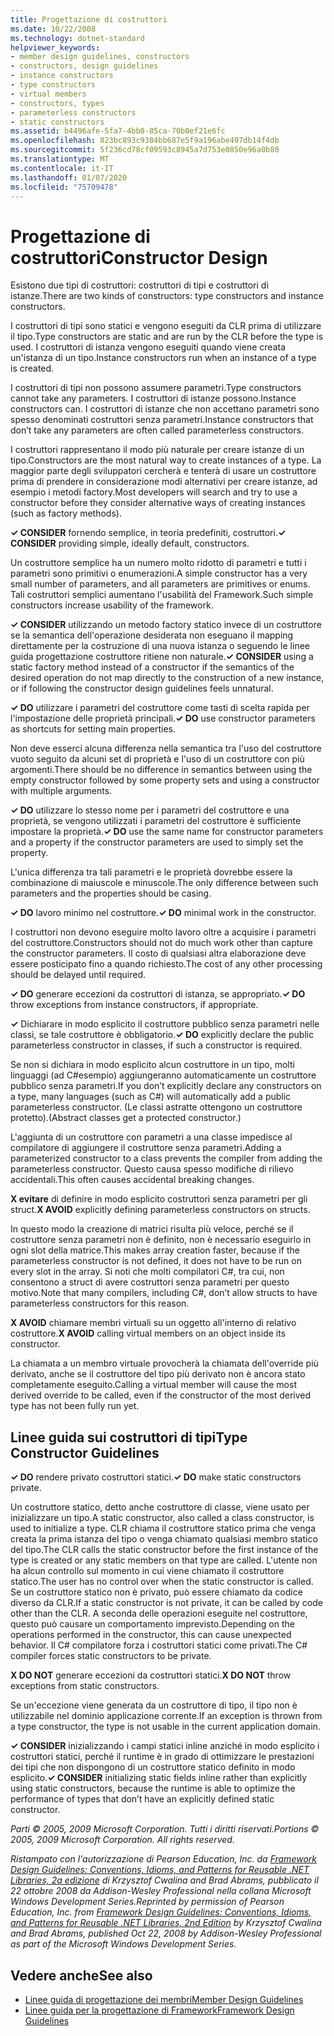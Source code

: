 ```yaml
---
title: Progettazione di costruttori
ms.date: 10/22/2008
ms.technology: dotnet-standard
helpviewer_keywords:
- member design guidelines, constructors
- constructors, design guidelines
- instance constructors
- type constructors
- virtual members
- constructors, types
- parameterless constructors
- static constructors
ms.assetid: b4496afe-5fa7-4bb0-85ca-70b0ef21e6fc
ms.openlocfilehash: 823bc893c9384bb687e5f9a196abe497db14f4db
ms.sourcegitcommit: 5f236cd78cf09593c8945a7d753e0850e96a0b80
ms.translationtype: MT
ms.contentlocale: it-IT
ms.lasthandoff: 01/07/2020
ms.locfileid: "75709478"
---
```

# <a name="constructor-design"></a><span data-ttu-id="dd7f4-102">Progettazione di costruttori</span><span class="sxs-lookup"><span data-stu-id="dd7f4-102">Constructor Design</span></span>

<span data-ttu-id="dd7f4-103">Esistono due tipi di costruttori: costruttori di tipi e costruttori di istanze.</span><span class="sxs-lookup"><span data-stu-id="dd7f4-103">There are two kinds of constructors: type constructors and instance constructors.</span></span>

<span data-ttu-id="dd7f4-104">I costruttori di tipi sono statici e vengono eseguiti da CLR prima di utilizzare il tipo.</span><span class="sxs-lookup"><span data-stu-id="dd7f4-104">Type constructors are static and are run by the CLR before the type is used.</span></span> <span data-ttu-id="dd7f4-105">I costruttori di istanza vengono eseguiti quando viene creata un'istanza di un tipo.</span><span class="sxs-lookup"><span data-stu-id="dd7f4-105">Instance constructors run when an instance of a type is created.</span></span>

<span data-ttu-id="dd7f4-106">I costruttori di tipi non possono assumere parametri.</span><span class="sxs-lookup"><span data-stu-id="dd7f4-106">Type constructors cannot take any parameters.</span></span> <span data-ttu-id="dd7f4-107">I costruttori di istanze possono.</span><span class="sxs-lookup"><span data-stu-id="dd7f4-107">Instance constructors can.</span></span> <span data-ttu-id="dd7f4-108">I costruttori di istanze che non accettano parametri sono spesso denominati costruttori senza parametri.</span><span class="sxs-lookup"><span data-stu-id="dd7f4-108">Instance constructors that don’t take any parameters are often called parameterless constructors.</span></span>

<span data-ttu-id="dd7f4-109">I costruttori rappresentano il modo più naturale per creare istanze di un tipo.</span><span class="sxs-lookup"><span data-stu-id="dd7f4-109">Constructors are the most natural way to create instances of a type.</span></span> <span data-ttu-id="dd7f4-110">La maggior parte degli sviluppatori cercherà e tenterà di usare un costruttore prima di prendere in considerazione modi alternativi per creare istanze, ad esempio i metodi factory.</span><span class="sxs-lookup"><span data-stu-id="dd7f4-110">Most developers will search and try to use a constructor before they consider alternative ways of creating instances (such as factory methods).</span></span>

<span data-ttu-id="dd7f4-111">**✓ CONSIDER** fornendo semplice, in teoria predefiniti, costruttori.</span><span class="sxs-lookup"><span data-stu-id="dd7f4-111">**✓ CONSIDER** providing simple, ideally default, constructors.</span></span>

<span data-ttu-id="dd7f4-112">Un costruttore semplice ha un numero molto ridotto di parametri e tutti i parametri sono primitivi o enumerazioni.</span><span class="sxs-lookup"><span data-stu-id="dd7f4-112">A simple constructor has a very small number of parameters, and all parameters are primitives or enums.</span></span> <span data-ttu-id="dd7f4-113">Tali costruttori semplici aumentano l'usabilità del Framework.</span><span class="sxs-lookup"><span data-stu-id="dd7f4-113">Such simple constructors increase usability of the framework.</span></span>

<span data-ttu-id="dd7f4-114">**✓ CONSIDER** utilizzando un metodo factory statico invece di un costruttore se la semantica dell'operazione desiderata non eseguano il mapping direttamente per la costruzione di una nuova istanza o seguendo le linee guida progettazione costruttore ritiene non naturale.</span><span class="sxs-lookup"><span data-stu-id="dd7f4-114">**✓ CONSIDER** using a static factory method instead of a constructor if the semantics of the desired operation do not map directly to the construction of a new instance, or if following the constructor design guidelines feels unnatural.</span></span>

<span data-ttu-id="dd7f4-115">**✓ DO** utilizzare i parametri del costruttore come tasti di scelta rapida per l'impostazione delle proprietà principali.</span><span class="sxs-lookup"><span data-stu-id="dd7f4-115">**✓ DO** use constructor parameters as shortcuts for setting main properties.</span></span>

<span data-ttu-id="dd7f4-116">Non deve esserci alcuna differenza nella semantica tra l'uso del costruttore vuoto seguito da alcuni set di proprietà e l'uso di un costruttore con più argomenti.</span><span class="sxs-lookup"><span data-stu-id="dd7f4-116">There should be no difference in semantics between using the empty constructor followed by some property sets and using a constructor with multiple arguments.</span></span>

<span data-ttu-id="dd7f4-117">**✓ DO** utilizzare lo stesso nome per i parametri del costruttore e una proprietà, se vengono utilizzati i parametri del costruttore è sufficiente impostare la proprietà.</span><span class="sxs-lookup"><span data-stu-id="dd7f4-117">**✓ DO** use the same name for constructor parameters and a property if the constructor parameters are used to simply set the property.</span></span>

<span data-ttu-id="dd7f4-118">L'unica differenza tra tali parametri e le proprietà dovrebbe essere la combinazione di maiuscole e minuscole.</span><span class="sxs-lookup"><span data-stu-id="dd7f4-118">The only difference between such parameters and the properties should be casing.</span></span>

<span data-ttu-id="dd7f4-119">**✓ DO** lavoro minimo nel costruttore.</span><span class="sxs-lookup"><span data-stu-id="dd7f4-119">**✓ DO** minimal work in the constructor.</span></span>

<span data-ttu-id="dd7f4-120">I costruttori non devono eseguire molto lavoro oltre a acquisire i parametri del costruttore.</span><span class="sxs-lookup"><span data-stu-id="dd7f4-120">Constructors should not do much work other than capture the constructor parameters.</span></span> <span data-ttu-id="dd7f4-121">Il costo di qualsiasi altra elaborazione deve essere posticipato fino a quando richiesto.</span><span class="sxs-lookup"><span data-stu-id="dd7f4-121">The cost of any other processing should be delayed until required.</span></span>

<span data-ttu-id="dd7f4-122">**✓ DO** generare eccezioni da costruttori di istanza, se appropriato.</span><span class="sxs-lookup"><span data-stu-id="dd7f4-122">**✓ DO** throw exceptions from instance constructors, if appropriate.</span></span>

<span data-ttu-id="dd7f4-123">**✓** Dichiarare in modo esplicito il costruttore pubblico senza parametri nelle classi, se tale costruttore è obbligatorio.</span><span class="sxs-lookup"><span data-stu-id="dd7f4-123">**✓ DO** explicitly declare the public parameterless constructor in classes, if such a constructor is required.</span></span>

<span data-ttu-id="dd7f4-124">Se non si dichiara in modo esplicito alcun costruttore in un tipo, molti linguaggi (ad C#esempio) aggiungeranno automaticamente un costruttore pubblico senza parametri.</span><span class="sxs-lookup"><span data-stu-id="dd7f4-124">If you don’t explicitly declare any constructors on a type, many languages (such as C#) will automatically add a public parameterless constructor.</span></span> <span data-ttu-id="dd7f4-125">(Le classi astratte ottengono un costruttore protetto).</span><span class="sxs-lookup"><span data-stu-id="dd7f4-125">(Abstract classes get a protected constructor.)</span></span>

<span data-ttu-id="dd7f4-126">L'aggiunta di un costruttore con parametri a una classe impedisce al compilatore di aggiungere il costruttore senza parametri.</span><span class="sxs-lookup"><span data-stu-id="dd7f4-126">Adding a parameterized constructor to a class prevents the compiler from adding the parameterless constructor.</span></span> <span data-ttu-id="dd7f4-127">Questo causa spesso modifiche di rilievo accidentali.</span><span class="sxs-lookup"><span data-stu-id="dd7f4-127">This often causes accidental breaking changes.</span></span>

<span data-ttu-id="dd7f4-128">**X evitare** di definire in modo esplicito costruttori senza parametri per gli struct.</span><span class="sxs-lookup"><span data-stu-id="dd7f4-128">**X AVOID** explicitly defining parameterless constructors on structs.</span></span>

<span data-ttu-id="dd7f4-129">In questo modo la creazione di matrici risulta più veloce, perché se il costruttore senza parametri non è definito, non è necessario eseguirlo in ogni slot della matrice.</span><span class="sxs-lookup"><span data-stu-id="dd7f4-129">This makes array creation faster, because if the parameterless constructor is not defined, it does not have to be run on every slot in the array.</span></span> <span data-ttu-id="dd7f4-130">Si noti che molti compilatori C#, tra cui, non consentono a struct di avere costruttori senza parametri per questo motivo.</span><span class="sxs-lookup"><span data-stu-id="dd7f4-130">Note that many compilers, including C#, don’t allow structs to have parameterless constructors for this reason.</span></span>

<span data-ttu-id="dd7f4-131">**X AVOID** chiamare membri virtuali su un oggetto all'interno di relativo costruttore.</span><span class="sxs-lookup"><span data-stu-id="dd7f4-131">**X AVOID** calling virtual members on an object inside its constructor.</span></span>

<span data-ttu-id="dd7f4-132">La chiamata a un membro virtuale provocherà la chiamata dell'override più derivato, anche se il costruttore del tipo più derivato non è ancora stato completamente eseguito.</span><span class="sxs-lookup"><span data-stu-id="dd7f4-132">Calling a virtual member will cause the most derived override to be called, even if the constructor of the most derived type has not been fully run yet.</span></span>

## <a name="type-constructor-guidelines"></a><span data-ttu-id="dd7f4-133">Linee guida sui costruttori di tipi</span><span class="sxs-lookup"><span data-stu-id="dd7f4-133">Type Constructor Guidelines</span></span>

<span data-ttu-id="dd7f4-134">**✓ DO** rendere privato costruttori statici.</span><span class="sxs-lookup"><span data-stu-id="dd7f4-134">**✓ DO** make static constructors private.</span></span>

<span data-ttu-id="dd7f4-135">Un costruttore statico, detto anche costruttore di classe, viene usato per inizializzare un tipo.</span><span class="sxs-lookup"><span data-stu-id="dd7f4-135">A static constructor, also called a class constructor, is used to initialize a type.</span></span> <span data-ttu-id="dd7f4-136">CLR chiama il costruttore statico prima che venga creata la prima istanza del tipo o venga chiamato qualsiasi membro statico del tipo.</span><span class="sxs-lookup"><span data-stu-id="dd7f4-136">The CLR calls the static constructor before the first instance of the type is created or any static members on that type are called.</span></span> <span data-ttu-id="dd7f4-137">L'utente non ha alcun controllo sul momento in cui viene chiamato il costruttore statico.</span><span class="sxs-lookup"><span data-stu-id="dd7f4-137">The user has no control over when the static constructor is called.</span></span> <span data-ttu-id="dd7f4-138">Se un costruttore statico non è privato, può essere chiamato da codice diverso da CLR.</span><span class="sxs-lookup"><span data-stu-id="dd7f4-138">If a static constructor is not private, it can be called by code other than the CLR.</span></span> <span data-ttu-id="dd7f4-139">A seconda delle operazioni eseguite nel costruttore, questo può causare un comportamento imprevisto.</span><span class="sxs-lookup"><span data-stu-id="dd7f4-139">Depending on the operations performed in the constructor, this can cause unexpected behavior.</span></span> <span data-ttu-id="dd7f4-140">Il C# compilatore forza i costruttori statici come privati.</span><span class="sxs-lookup"><span data-stu-id="dd7f4-140">The C# compiler forces static constructors to be private.</span></span>

<span data-ttu-id="dd7f4-141">**X DO NOT** generare eccezioni da costruttori statici.</span><span class="sxs-lookup"><span data-stu-id="dd7f4-141">**X DO NOT** throw exceptions from static constructors.</span></span>

<span data-ttu-id="dd7f4-142">Se un'eccezione viene generata da un costruttore di tipo, il tipo non è utilizzabile nel dominio applicazione corrente.</span><span class="sxs-lookup"><span data-stu-id="dd7f4-142">If an exception is thrown from a type constructor, the type is not usable in the current application domain.</span></span>

<span data-ttu-id="dd7f4-143">**✓ CONSIDER** inizializzando i campi statici inline anziché in modo esplicito i costruttori statici, perché il runtime è in grado di ottimizzare le prestazioni dei tipi che non dispongono di un costruttore statico definito in modo esplicito.</span><span class="sxs-lookup"><span data-stu-id="dd7f4-143">**✓ CONSIDER** initializing static fields inline rather than explicitly using static constructors, because the runtime is able to optimize the performance of types that don’t have an explicitly defined static constructor.</span></span>

<span data-ttu-id="dd7f4-144">*Parti © 2005, 2009 Microsoft Corporation. Tutti i diritti riservati.*</span><span class="sxs-lookup"><span data-stu-id="dd7f4-144">*Portions © 2005, 2009 Microsoft Corporation. All rights reserved.*</span></span>

<span data-ttu-id="dd7f4-145">*Ristampato con l'autorizzazione di Pearson Education, Inc. da [Framework Design Guidelines: Conventions, Idioms, and Patterns for Reusable .NET Libraries, 2a edizione](https://www.informit.com/store/framework-design-guidelines-conventions-idioms-and-9780321545619) di Krzysztof Cwalina and Brad Abrams, pubblicato il 22 ottobre 2008 da Addison-Wesley Professional nella collana Microsoft Windows Development Series.*</span><span class="sxs-lookup"><span data-stu-id="dd7f4-145">*Reprinted by permission of Pearson Education, Inc. from [Framework Design Guidelines: Conventions, Idioms, and Patterns for Reusable .NET Libraries, 2nd Edition](https://www.informit.com/store/framework-design-guidelines-conventions-idioms-and-9780321545619) by Krzysztof Cwalina and Brad Abrams, published Oct 22, 2008 by Addison-Wesley Professional as part of the Microsoft Windows Development Series.*</span></span>

## <a name="see-also"></a><span data-ttu-id="dd7f4-146">Vedere anche</span><span class="sxs-lookup"><span data-stu-id="dd7f4-146">See also</span></span>

- [<span data-ttu-id="dd7f4-147">Linee guida di progettazione dei membri</span><span class="sxs-lookup"><span data-stu-id="dd7f4-147">Member Design Guidelines</span></span>](../../../docs/standard/design-guidelines/member.md)
- [<span data-ttu-id="dd7f4-148">Linee guida per la progettazione di Framework</span><span class="sxs-lookup"><span data-stu-id="dd7f4-148">Framework Design Guidelines</span></span>](../../../docs/standard/design-guidelines/index.md)
